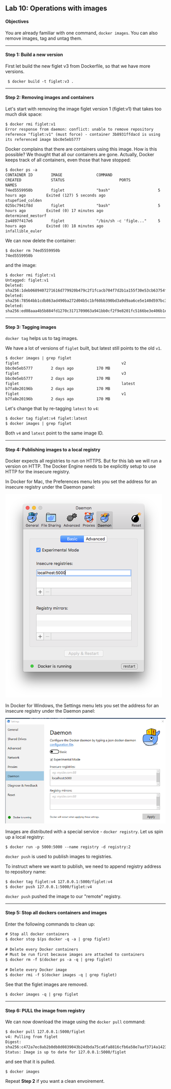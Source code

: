 ## Lab 10: Operations with images

#### Objectives

You are already familiar with one command, `docker images`. You can also remove images, tag and untag them.

--------

#### Step 1: Build a new version

First let build the new figlet v3 from Dockerfile, so that we have more versions.
```
 $ docker build -t figlet:v3 .
```

--------

#### Step 2: Removing images and containers

Let's start with removing the image figlet version 1 (figlet:v1) that takes too much disk space:

```
$ docker rmi figlet:v1
Error response from daemon: conflict: unable to remove repository reference "figlet:v1" (must force) - container 3b8931ffdacd is using its referenced image bbc0e5eb5777

```

Docker complains that there are containers using this image. How is this possible? We thought that all our containers are gone.
Actually, Docker keeps track of all containers, even those that have stopped:

```
$ docker ps -a
CONTAINER ID        IMAGE               COMMAND                    CREATED             STATUS                        PORTS                    NAMES
74ed5559950b        figlet              "bash"                     5 hours ago         Exited (127) 5 seconds ago                             stupefied_colden
025bc7941f8d        figlet              "bash"                     5 hours ago         Exited (0) 17 minutes ago                              determined_mestorf
2a4897f417e6        figlet              "/bin/sh -c 'figle..."     5 hours ago         Exited (0) 18 minutes ago                              infallible_euler
```

We can now delete the container:

```
$ docker rm 74ed5559950b
74ed5559950b
```

and the image:

```
$ docker rmi figlet:v1
Untagged: figlet:v1
Deleted: sha256:1deb0689407271616d779920b479c2f1fcacb704f7d2b1a155f30e53cb63754f
Deleted: sha256:78564bb1cdb863ad490ba272d04b5c1bf60bb390bd3a9d9aa6ce5e140d597bc3
Deleted: sha256:ed08aaa4b5b884fd1270c3171709063a941bb0cf2f9e8201fc5166be3e406b1e
```

--------

#### Step 3: Tagging images

`docker tag` helps us to tag images.

We have a lot of versions of `figlet` built, but latest still points to the old `v1`.

```
$ docker images | grep figlet
figlet                                             v2                  bbc0e5eb5777        2 days ago          170 MB
figlet                                             v3                  bbc0e5eb5777        2 days ago          170 MB
figlet                                             latest              b7fa8e20196b        2 days ago          170 MB
figlet                                             v1                  b7fa8e20196b        2 days ago          170 MB
```

Let's change that by re-tagging `latest` to `v4`:

```
$ docker tag figlet:v4 figlet:latest
$ docker images | grep figlet

```

Both `v4` and `latest` point to the same image ID.

--------

#### Step 4: Publishing images to a local registry

Docker expects all registries to run on HTTPS. But for this lab we will run a version on HTTP. The Docker Engine needs to be explicitly setup to use HTTP for the insecure registry. 

In Docker for Mac, the Preferences menu lets you set the address for an insecure registry under the Daemon panel: 

![docker-settings-mac](img/docker_osx_insecure_registry.png)

In Docker for Windows, the Settings menu lets you set the address for an insecure registry under the Daemon panel: 

![docker-settings-windows](img/docker_windows_insecure_registry.png)

Images are distributed with a special service - `docker registry`.
Let us spin up a local registry:

```
$ docker run -p 5000:5000 --name registry -d registry:2
```

`docker push` is used to publish images to registries.

To instruct where we want to publish, we need to append registry address to repository name:

```
$ docker tag figlet:v4 127.0.0.1:5000/figlet:v4
$ docker push 127.0.0.1:5000/figlet:v4
```

`docker push` pushed the image to our "remote" registry.

--------

#### Step 5: Stop all dockers containers and images

Enter the following commands to clean up:

```
# Stop all docker containers
$ docker stop $(ps docker -q -a | grep figlet)

# Delete every Docker containers
# Must be run first because images are attached to containers
$ docker rm -f $(docker ps -a -q | grep figlet)

# Delete every Docker image
$ docker rmi -f $(docker images -q | grep figlet)
```
See that the figlet images are removed.

```
$ docker images -q | grep figlet
```

--------

#### Step 6: PULL the image from registry

We can now download the image using the `docker pull` command:

```
$ docker pull 127.0.0.1:5000/figlet
v4: Pulling from figlet
Digest: sha256:c472a7ec8ab2b0db8d0839043b24dbda75ca6fa8816cfb6a58e7aaf3714a1423
Status: Image is up to date for 127.0.0.1:5000/figlet
```

and see that it is pulled.

```
$ docker images
```

Repeat **Step 2** if you want a clean envoirement. 

